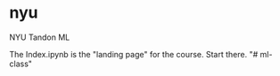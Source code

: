# nyu
NYU Tandon ML

The Index.ipynb is the "landing page" for the course.
Start there.
"# ml-class" 
